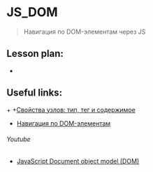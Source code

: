 ﻿# JS_DOM
> Навигация по DOM-элементам через JS


## Lesson plan:
+ []()


## Useful links:
+[]()
+[Свойства узлов: тип, тег и содержимое](https://learn.javascript.ru/basic-dom-node-properties)
+ [Навигация по DOM-элементам](https://learn.javascript.ru/traversing-dom)


###### Youtube
+ [JavaScript Document object model (DOM)](https://youtu.be/DuWyc76lYC4)